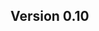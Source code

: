 ## Version 0.10

```{include} /release-notes/0.10.9.md
```

```{include} /release-notes/0.10.8.md
```

```{include} /release-notes/0.10.7.md
```

```{include} /release-notes/0.10.6.md
```

```{include} /release-notes/0.10.5.md
```

```{include} /release-notes/0.10.4.md
```

```{include} /release-notes/0.10.3.md
```

```{include} /release-notes/0.10.2.md
```

```{include} /release-notes/0.10.1.md
```

```{include} /release-notes/0.10.0.md
```
